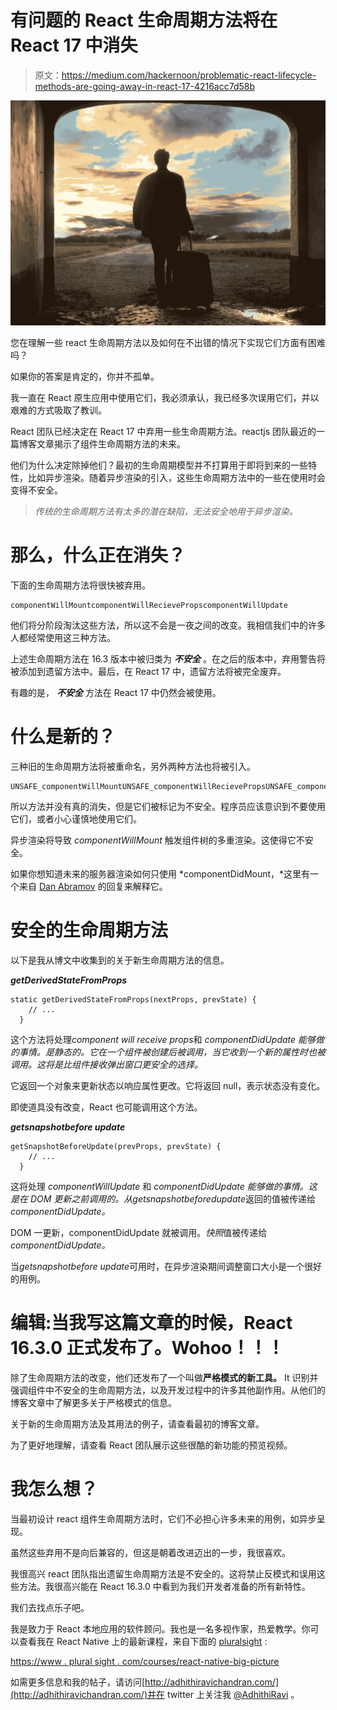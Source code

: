 # 有问题的 React 生命周期方法将在 React 17 中消失

> 原文：<https://medium.com/hackernoon/problematic-react-lifecycle-methods-are-going-away-in-react-17-4216acc7d58b>

![](img/4a06602a19d3fda7aa252e575ddd63b2.png)

您在理解一些 react 生命周期方法以及如何在不出错的情况下实现它们方面有困难吗？

如果你的答案是肯定的，你并不孤单。

我一直在 React 原生应用中使用它们，我必须承认，我已经多次误用它们，并以艰难的方式吸取了教训。

React 团队已经决定在 React 17 中弃用一些生命周期方法。reactjs 团队最近的一篇博客文章揭示了组件生命周期方法的未来。

他们为什么决定除掉他们？最初的生命周期模型并不打算用于即将到来的一些特性，比如异步渲染。随着异步渲染的引入，这些生命周期方法中的一些在使用时会变得不安全。

> *传统的生命周期方法有太多的潜在缺陷，无法安全地用于异步渲染。*

# 那么，什么正在消失？

下面的生命周期方法将很快被弃用。

```
componentWillMountcomponentWillRecievePropscomponentWillUpdate
```

他们将分阶段淘汰这些方法，所以这不会是一夜之间的改变。我相信我们中的许多人都经常使用这三种方法。

上述生命周期方法在 16.3 版本中被归类为 ***不安全*** 。在之后的版本中，弃用警告将被添加到遗留方法中。最后，在 React 17 中，遗留方法将被完全废弃。

有趣的是， ***不安全*** 方法在 React 17 中仍然会被使用。

# 什么是新的？

三种旧的生命周期方法将被重命名，另外两种方法也将被引入。

```
UNSAFE_componentWillMountUNSAFE_componentWillRecievePropsUNSAFE_componentWillUpdategetDerivedStateFromPropsgetSnapshotBeforeUpdate
```

所以方法并没有真的消失，但是它们被标记为不安全。程序员应该意识到不要使用它们，或者小心谨慎地使用它们。

异步渲染将导致 *componentWillMount* 触发组件树的多重渲染。这使得它不安全。

如果你想知道未来的服务器渲染如何只使用 *componentDidMount，*这里有一个来自 [Dan Abramov](https://medium.com/u/a3a8af6addc1) 的回复来解释它。

# 安全的生命周期方法

以下是我从博文中收集到的关于新生命周期方法的信息。

***getDerivedStateFromProps***

```
static getDerivedStateFromProps(nextProps, prevState) {
    // ...
  }
```

这个方法将处理*component will receive props*和 *componentDidUpdate 能够做的事情。*是静态的。它在一个组件被创建后被调用，当它收到一个新的属性时也被调用。这将是比*组件接收弹出窗口更安全的选择。*

它返回一个对象来更新状态以响应属性更改。它将返回 null，表示状态没有变化。

即使道具没有改变，React 也可能调用这个方法。

***getsnapshotbefore update***

```
getSnapshotBeforeUpdate(prevProps, prevState) {
    // ...
  }
```

这将处理 *componentWillUpdate* 和 *componentDidUpdate 能够做的事情。*这是在 DOM 更新之前调用的。从*getsnapshotbeforedupdate*返回的值被传递给 *componentDidUpdate。*

DOM 一更新，componentDidUpdate 就被调用。*快照*值被传递给 *componentDidUpdate。*

当*getsnapshotbefore update*可用时，在异步渲染期间调整窗口大小是一个很好的用例。

# 编辑:当我写这篇文章的时候，React 16.3.0 正式发布了。Wohoo！！！

除了生命周期方法的改变，他们还发布了一个叫做**严格模式的新工具。** It 识别并强调组件中不安全的生命周期方法，以及开发过程中的许多其他副作用。从他们的博客文章中了解更多关于严格模式的信息。

关于新的生命周期方法及其用法的例子，请查看最初的博客文章。

为了更好地理解，请查看 React 团队展示这些很酷的新功能的预览视频。

# 我怎么想？

当最初设计 react 组件生命周期方法时，它们不必担心许多未来的用例，如异步呈现。

虽然这些弃用不是向后兼容的，但这是朝着改进迈出的一步，我很喜欢。

我很高兴 react 团队指出遗留生命周期方法是不安全的。这将禁止反模式和误用这些方法。我很高兴能在 React 16.3.0 中看到为我们开发者准备的所有新特性。

我们去找点乐子吧。

我是致力于 React 本地应用的软件顾问。我也是一名多视作家，热爱教学。你可以查看我在 React Native 上的最新课程，来自下面的 [pluralsight](https://www.pluralsight.com/courses/react-native-big-picture) :

[https://www . plural sight . com/courses/react-native-big-picture](https://www.pluralsight.com/courses/react-native-big-picture)

如需更多信息和我的帖子，请访问[http://adhithiravichandran.com/](http://adhithiravichandran.com/)并在 twitter 上关注我 [@AdhithiRavi](https://twitter.com/AdhithiRavi) 。